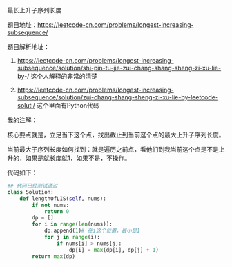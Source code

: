 最长上升子序列长度

题目地址：https://leetcode-cn.com/problems/longest-increasing-subsequence/

题目解析地址：

1. https://leetcode-cn.com/problems/longest-increasing-subsequence/solution/shi-pin-tu-jie-zui-chang-shang-sheng-zi-xu-lie-by-/
这个人解释的非常的清楚

2. https://leetcode-cn.com/problems/longest-increasing-subsequence/solution/zui-chang-shang-sheng-zi-xu-lie-by-leetcode-soluti/
这个里面有Python代码

我的注解：

核心要点就是，立足当下这个点，找出截止到当前这个点的最大上升子序列长度。

当前最大子序列长度如何找到：就是遍历之前点，看他们到我当前这个点是不是上升的，如果是就长度就1，如果不是，不操作。


代码如下：

```python  
## 代码已经测试通过
class Solution:
    def lengthOfLIS(self, nums):
        if not nums:
            return 0
        dp = []
        for i in range(len(nums)):
            dp.append(1)# 在i这个位置，最小是1
            for j in range(i):
                if nums[i] > nums[j]:
                    dp[i] = max(dp[i], dp[j] + 1)
        return max(dp)
```
